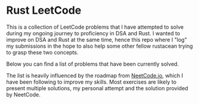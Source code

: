 # Rust LeetCode

This is a collection of LeetCode problems that I have attempted to solve during my
ongoing journey to proficiency in DSA and Rust.
I wanted to improve on DSA and Rust at the same time, hence this repo where I "log"
my submissions in the hope to also help some other fellow rustacean trying to grasp
these two concepts.

Below you can find a list of problems that have been currently solved.

The list is heavily influenced by the roadmap from [NeetCode.io](https://neetcode.io/roadmap), which I have
been following to improve my skills. Most exercises are likely to present multiple
solutions, my personal attempt and the solution provided by NeetCode.
